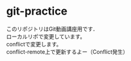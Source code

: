 # git-practice
このリポジトリはGit動画講座用です．  
ローカルリポで変更しています。  
conflictで変更します。  
conflict-remote上で更新するよー（Conflict発生）
